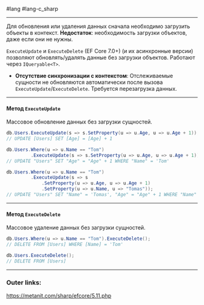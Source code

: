 #lang #lang-c_sharp 

---
Для обновления или удаления данных сначала необходимо загрузить объекты в контекст.
**Недостаток**: необходимость загрузки объектов, даже если они не нужны.

`ExecuteUpdate` и `ExecuteDelete` (EF Core 7.0+) (и их асинхронные версии) позволяют обновлять/удалять данные без загрузки объектов.
Работают через `IQueryable<T>`.
- **Отсутствие синхронизации с контекстом**: Отслеживаемые сущности не обновляются автоматически после вызова `ExecuteUpdate`/`ExecuteDelete`. Требуется перезагрузка данных.

---
#### **Метод `ExecuteUpdate`**
Массовое обновление данных без загрузки сущностей.

  ```csharp
  db.Users.ExecuteUpdate(s => s.SetProperty(u => u.Age, u => u.Age + 1));
  // UPDATE [Users] SET [Age] = [Age] + 1
  ```

  ```csharp
  db.Users.Where(u => u.Name == "Tom")
           .ExecuteUpdate(s => s.SetProperty(u => u.Age, u => u.Age + 1));
  // UPDATE "Users" SET "Age" = "Age" + 1 WHERE "Name" = 'Tom'
  ```

  ```csharp
  db.Users.Where(u => u.Name == "Tom")
           .ExecuteUpdate(s => s
               .SetProperty(u => u.Age, u => u.Age + 1)
               .SetProperty(u => u.Name, u => "Tomas"));
  // UPDATE "Users" SET "Name" = 'Tomas', "Age" = "Age" + 1 WHERE "Name" = 'Tom'
  ```

---
#### **Метод `ExecuteDelete`**
Массовое удаление данных без загрузки сущностей.

  ```csharp
  db.Users.Where(u => u.Name == "Tom").ExecuteDelete();
  // DELETE FROM [Users] WHERE [Name] = 'Tom'
  ```

  ```csharp
  db.Users.ExecuteDelete();
  // DELETE FROM [Users] 
  ```

---
### Outer links:
https://metanit.com/sharp/efcore/5.11.php